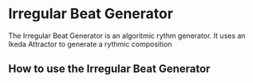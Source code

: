 # Irregular Beat Generator

The Irregular Beat Generator is an algoritmic rythm generator.
It uses an Ikeda Attractor to generate a rythmic composition

## How to use the Irregular Beat Generator
